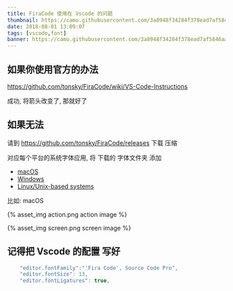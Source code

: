 ```yaml
---
title: FiraCode 使用在 Vscode 的问题
thumbnail: https://camo.githubusercontent.com/3a8948f34284f378ead7af5846aa432035c687ad/687474703a2f2f732e746f6e736b792e6d652f696d67732f666972615f636f64655f6c6f676f2e737667
date: 2018-08-01 13:09:07
tags: [vscode,font]
banner: https://camo.githubusercontent.com/3a8948f34284f378ead7af5846aa432035c687ad/687474703a2f2f732e746f6e736b792e6d652f696d67732f666972615f636f64655f6c6f676f2e737667
---
```


## 如果你使用官方的办法

https://github.com/tonsky/FiraCode/wiki/VS-Code-Instructions

成功, 将箭头改变了, 那就好了

## 如果无法

请到 https://github.com/tonsky/FiraCode/releases 下载 压缩

对应每个平台的系统字体应用, 将 下载的 字体文件夹 添加 

- [macOS](https://support.apple.com/en-us/HT201749)
- [Windows](https://www.microsoft.com/en-us/Typography/TrueTypeInstall.aspx)
- [Linux/Unix-based systems](https://github.com/adobe-fonts/source-code-pro/issues/17#issuecomment-8967116)

比如: macOS

{% asset_img action.png action image %}

{% asset_img screen.png screen image %}

## 记得把 Vscode 的配置 写好

``` js
    "editor.fontFamily":"'Fira Code', Source Code Pro",
    "editor.fontSize": 13,
    "editor.fontLigatures": true,
```